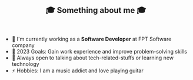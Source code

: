 <h2 align="center">🎓 Something about me 🎓</h2>
<br>

- 🚀 I'm currently working as a **Software Developer** at FPT Software company
- 🥅 2023 Goals: Gain work experience and improve problem-solving skills
- 💬 Always open to talking about tech-related-stuffs or learning new technology
- ⚡ Hobbies: I am a music addict and love playing guitar
